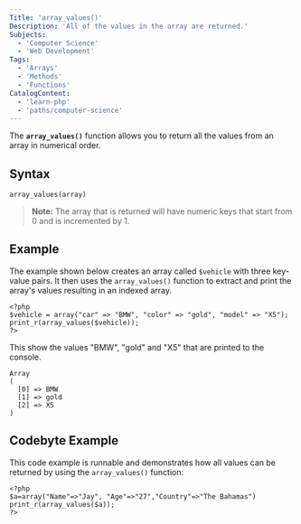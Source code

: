 ```yaml
---
Title: 'array_values()'
Description: 'All of the values in the array are returned.'
Subjects:
  - 'Computer Science'
  - 'Web Development'
Tags:
  - 'Arrays'
  - 'Methods'
  - 'Functions'
CatalogContent:
  - 'learn-php'
  - 'paths/computer-science'
---
```


The **`array_values()`** function allows you to return all the values from an array in numerical order.

## Syntax

```
array_values(array)
```

> **Note:** The array that is returned will have numeric keys that start from 0 and is incremented by 1.

## Example
The example shown below creates an array called `$vehicle` with three key-value pairs. It then uses the `array_values()` function to extract and print the array's values resulting in an indexed array.
```
<?php
$vehicle = array("car" => "BMW", "color" => "gold", "model" => "X5");
print_r(array_values($vehicle));
?>
```
This show the values "BMW", "gold" and "X5" that are printed to the console.
```shell
Array
(
  [0] => BMW
  [1] => gold
  [2] => X5 
)
```

## Codebyte Example

This code example  is runnable and demonstrates how all values can be returned by using the `array_values()` function:

```codebyte/php
<?php
$a=array("Name"=>"Jay", "Age"=>"27","Country"=>"The Bahamas")
print_r(array_values($a));
?>
```